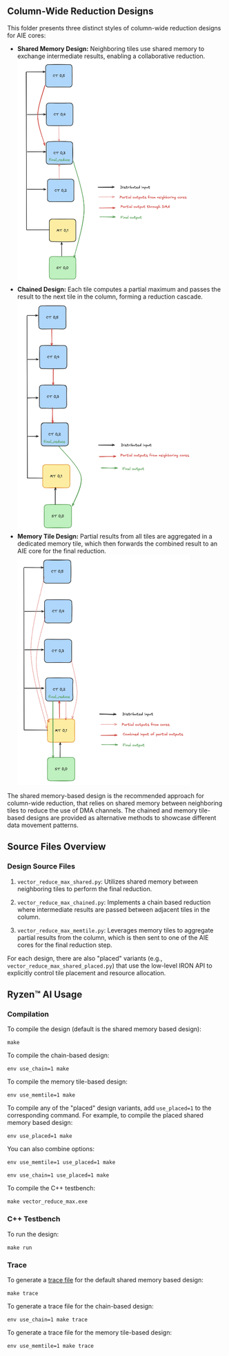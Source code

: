<!---//===- README.md --------------------------*- Markdown -*-===//
//
// This file is licensed under the Apache License v2.0 with LLVM Exceptions.
// See https://llvm.org/LICENSE.txt for license information.
// SPDX-License-Identifier: Apache-2.0 WITH LLVM-exception
//
// Copyright (C) 2025, Advanced Micro Devices, Inc.
// 
//===----------------------------------------------------------------------===//-->

## Column-Wide Reduction Designs

This folder presents three distinct styles of column-wide reduction designs for AIE cores:


- **Shared Memory Design:** Neighboring tiles use shared memory to exchange intermediate results, enabling a collaborative reduction. <br><img src="assets/Shared.png" alt="Shared memory based design" width="400"/>
- **Chained Design:** Each tile computes a partial maximum and passes the result to the next tile in the column, forming a reduction cascade. <br><img src="assets/Chained.png" alt="Chain based design" width="400"/>
- **Memory Tile Design:** Partial results from all tiles are aggregated in a dedicated memory tile, which then forwards the combined result to an AIE core for the final reduction.  <br><img src="assets/Memtile.png" alt="Memtile based design" width="400"/>

The shared memory-based design is the recommended approach for column-wide reduction, that relies on shared memory between neighboring tiles to reduce the use of DMA channels. The chained and memory tile-based designs are provided as alternative methods to showcase different data movement patterns. 

## Source Files Overview

### Design Source Files

1. `vector_reduce_max_shared.py`: Utilizes shared memory between neighboring tiles to perform the final reduction.

2. `vector_reduce_max_chained.py`: Implements a chain based reduction where intermediate results are passed between adjacent tiles in the column.

3. `vector_reduce_max_memtile.py`: Leverages memory tiles to aggregate partial results from the column, which is then sent to one of the AIE cores for the final reduction step.

For each design, there are also "placed" variants (e.g., `vector_reduce_max_shared_placed.py`) that use the low-level IRON API to explicitly control tile placement and resource allocation.

## Ryzen™ AI Usage

### Compilation

To compile the design (default is the shared memory based design):

```shell
make
```

To compile the chain-based design:

```shell
env use_chain=1 make
```

To compile the memory tile-based design:

```shell
env use_memtile=1 make
```

To compile any of the "placed" design variants, add `use_placed=1` to the corresponding command. For example, to compile the placed shared memory based design:

```shell
env use_placed=1 make
```

You can also combine options:

```shell
env use_memtile=1 use_placed=1 make
```
```shell
env use_chain=1 use_placed=1 make
```

To compile the C++ testbench:

```shell
make vector_reduce_max.exe
```
### C++ Testbench

To run the design:

```shell
make run
```

### Trace

To generate a [trace file](../../../programming_guide/section-4/section-4b/README.md) for the default shared memory based design:

```shell
make trace
```

To generate a trace file for the chain-based design:

```shell
env use_chain=1 make trace
```

To generate a trace file for the memory tile-based design:

```shell
env use_memtile=1 make trace
```